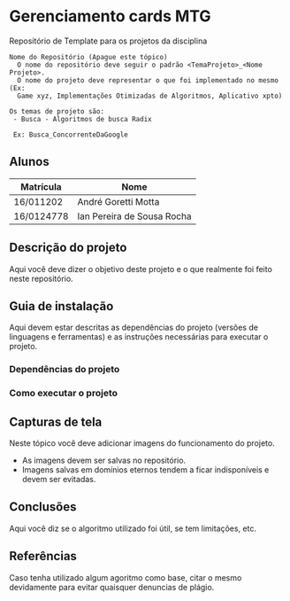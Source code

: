 # Gerenciamento cards MTG
Repositório de Template para os projetos da disciplina 
```
Nome do Repositório (Apague este tópico)
  O nome do repositório deve seguir o padrão <TemaProjeto>_<Nome Projeto>.
  O nome do projeto deve representar o que foi implementado no mesmo (Ex:
  Game xyz, Implementações Otimizadas de Algoritmos, Aplicativo xpto)

Os temas de projeto são:  
 - Busca - Algoritmos de busca Radix  
 
 Ex: Busca_ConcorrenteDaGoogle
```
## Alunos  
| Matrícula | Nome |  
|-----------------------|---------------------|  
| 16/011202|André Goretti Motta
| 16/0124778 | Ian Pereira de Sousa Rocha |  
## Descrição do projeto
Aqui você deve dizer o objetivo deste projeto e o que realmente foi feito neste repositório.
## Guia de instalação
Aqui devem estar descritas as dependências do projeto (versões de linguagens e ferramentas) e as instruções necessárias para executar o projeto. 
### Dependências do projeto
### Como executar o projeto
## Capturas de tela
Neste tópico você deve adicionar imagens do funcionamento do projeto.  
 - As imagens devem ser salvas no repositório.
 - Imagens salvas em domínios eternos tendem a ficar indisponíveis e devem ser evitadas.   
## Conclusões
Aqui você diz se o algoritmo utilizado foi útil, se tem limitações, etc.
## Referências
Caso tenha utilizado algum agoritmo como base, citar o mesmo devidamente para  evitar quaisquer denuncias de plágio.
